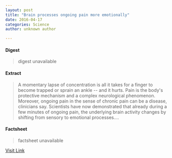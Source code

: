 ```yaml
---
layout: post
title: "Brain processes ongoing pain more emotionally"
date: 2016-04-17
categories: Science
author: unknown author

---
```



#### Digest
>digest unavailable

#### Extract
>A momentary lapse of concentration is all it takes for a finger to become trapped or sprain an ankle -- and it hurts. Pain is the body's protective mechanism and a complex neurological phenomenon. Moreover, ongoing pain in the sense of chronic pain can be a disease, clinicians say. Scientists have now demonstrated that already during a few minutes of ongoing pain, the underlying brain activity changes by shifting from sensory to emotional processes....

#### Factsheet
>factsheet unavailable

[Visit Link](http://feeds.sciencedaily.com/~r/sciencedaily/~3/i1un5o98Ri4/150311124530.htm)


